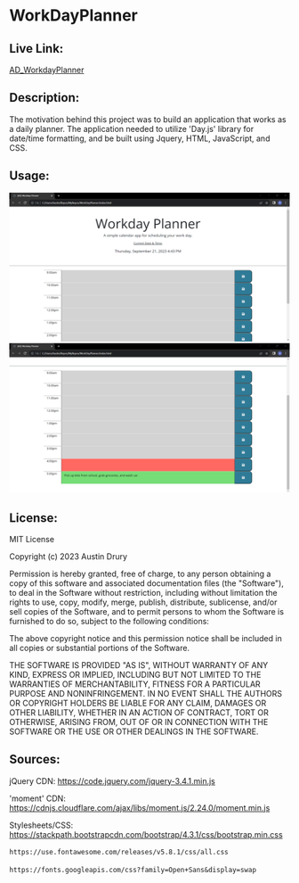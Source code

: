 # WorkDayPlanner

## Live Link:
[AD_WorkdayPlanner]()

## Description:
The motivation behind this project was to build an application that works as a daily planner. The application needed to utilize 'Day.js' library for date/time formatting, and be built using Jquery, HTML, JavaScript, and CSS.

## Usage:
![screenshot1](assets\ss1.png)
![screenshot2](assets\ss2.png)

## License:
MIT License

Copyright (c) 2023 Austin Drury

Permission is hereby granted, free of charge, to any person obtaining a copy
of this software and associated documentation files (the "Software"), to deal
in the Software without restriction, including without limitation the rights
to use, copy, modify, merge, publish, distribute, sublicense, and/or sell
copies of the Software, and to permit persons to whom the Software is
furnished to do so, subject to the following conditions:

The above copyright notice and this permission notice shall be included in all
copies or substantial portions of the Software.

THE SOFTWARE IS PROVIDED "AS IS", WITHOUT WARRANTY OF ANY KIND, EXPRESS OR
IMPLIED, INCLUDING BUT NOT LIMITED TO THE WARRANTIES OF MERCHANTABILITY,
FITNESS FOR A PARTICULAR PURPOSE AND NONINFRINGEMENT. IN NO EVENT SHALL THE
AUTHORS OR COPYRIGHT HOLDERS BE LIABLE FOR ANY CLAIM, DAMAGES OR OTHER
LIABILITY, WHETHER IN AN ACTION OF CONTRACT, TORT OR OTHERWISE, ARISING FROM,
OUT OF OR IN CONNECTION WITH THE SOFTWARE OR THE USE OR OTHER DEALINGS IN THE
SOFTWARE.

## Sources:
jQuery CDN:
    https://code.jquery.com/jquery-3.4.1.min.js

'moment' CDN:
    https://cdnjs.cloudflare.com/ajax/libs/moment.js/2.24.0/moment.min.js

Stylesheets/CSS:
    https://stackpath.bootstrapcdn.com/bootstrap/4.3.1/css/bootstrap.min.css

    https://use.fontawesome.com/releases/v5.8.1/css/all.css

    https://fonts.googleapis.com/css?family=Open+Sans&display=swap
